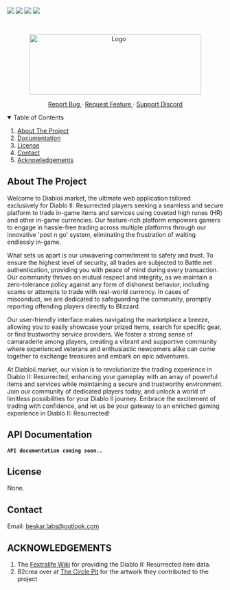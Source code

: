 <!-- PROJECT SHIELDS -->
<!--
*** I'm using markdown "reference style" links for readability.
*** Reference links are enclosed in brackets [ ] instead of parentheses ( ).
*** See the bottom of this document for the declaration of the reference variables
*** for contributors-url, forks-url, etc. This is an optional, concise syntax you may use.
*** https://www.markdownguide.org/basic-syntax/#reference-style-links
-->
![][version-shield]
![][contributors-shield]
![][issues-shield]
![][keywords-shield]


<!-- PROJECT LOGO -->
<br />
<p align="center">
  <a href="#">
    <img src="https://github.com/ALCHElVlY/diabloii-market/blob/main/.github/assets/images/D2R-Market-Logo-03.png"
         alt="Logo" width="400" height="140">
  </a>

  <p align="center">
    <a href="https://github.com/ALCHElVlY/diablo-market-public/issues/new?assignees=&labels=&template=bug_report.md&title=" target="_blank">
      Report Bug
    </a>
    ·
    <a href="https://github.com/ALCHElVlY/diabloii-market/issues/new?assignees=ALCHElVlY&labels=enhancement&template=feature_request.md&title=%5BFeature+Request%5D%3A+%3Cinsert+title%3E" target="_blank">
      Request Feature
    </a>
    ·
    <a href="https://discord.gg/sgwegN4WsT">Support Discord</a>
  </p>
</p>

<!-- TABLE OF CONTENTS -->
<details open="open">
  <summary>Table of Contents</summary>
  <ol>
    <li>
      <a href="#about-the-project">About The Project</a>
    </li>
    <li><a href="#docs">Documentation</a></li>
    <li><a href="#license">License</a></li>
    <li><a href="#contact">Contact</a></li>
    <li><a href="#acknowledgements">Acknowledgements</a></li>
  </ol>
</details>


<!-- ABOUT THE PROJECT -->
## About The Project <a name="about-the-project"></a>

<p>
  Welcome to Diabloii.market, the ultimate web application tailored exclusively for Diablo II: Resurrected players seeking a seamless and secure platform to trade in-game items and services using coveted high runes (HR) and other in-game currencies. Our feature-rich platform empowers gamers to engage in hassle-free trading across multiple platforms through our innovative 'post n go' system, eliminating the frustration of waiting endlessly in-game.
  
  What sets us apart is our unwavering commitment to safety and trust. To ensure the highest level of security, all trades are subjected to Battle.net authentication, providing you with peace of mind during every transaction. Our community thrives on mutual respect and integrity, as we maintain a zero-tolerance policy against any form of dishonest behavior, including scams or attempts to trade with real-world currency. In cases of misconduct, we are dedicated to safeguarding the community, promptly reporting offending players directly to Blizzard.
  
  Our user-friendly interface makes navigating the marketplace a breeze, allowing you to easily showcase your prized items, search for specific gear, or find trustworthy service providers. We foster a strong sense of camaraderie among players, creating a vibrant and supportive community where experienced veterans and enthusiastic newcomers alike can come together to exchange treasures and embark on epic adventures.
  
  At Diabloii.market, our vision is to revolutionize the trading experience in Diablo II: Resurrected, enhancing your gameplay with an array of powerful items and services while maintaining a secure and trustworthy environment. Join our community of dedicated players today, and unlock a world of limitless possibilities for your Diablo II journey. Embrace the excitement of trading with confidence, and let us be your gateway to an enriched gaming experience in Diablo II: Resurrected!
</p>


<!-- API Documentation -->
## API Documentation <a name="docs"></a>

<code>__API documentation coming soon..__</code>


<!-- LICENSE -->
## License <a name="license"></a>

None.


<!-- CONTACT -->
## Contact <a name="contact"></a>

Email: beskar.labs@outlook.com<br>


<!-- ACKNOWLEDGEMENTS -->
## ACKNOWLEDGEMENTS <a name="acknowledgements"></a>

<ol>
  <li>
    The <a href='https://diablo2.wiki.fextralife.com' target='_blank'>Fextralife Wiki</a> for providing the Diablo II: Resurrected item data.
  </li>
  <li>
    B2crea over at <a href='http://www.thecirclepit.com/' target='_blank'>The Circle Pit</a> for the artwork they contributed to the project
  </li>
</ol>

<!-- MARKDOWN LINKS & IMAGES -->
<!-- https://www.markdownguide.org/basic-syntax/#reference-style-links -->
[readme-url]: https://github.com/ALCHElVlY/d2r-market#readme
[version-shield]: https://img.shields.io/github/manifest-json/v/ALCHElVlY/diabloii-market?style=for-the-badge
[issues-shield]: https://img.shields.io/github/issues/ALCHElVlY/diabloii-market?color=blue&style=for-the-badge
[contributors-shield]: https://img.shields.io/github/manifest-json/contributors/ALCHElVlY/diabloii-market/main?color=blue&style=for-the-badge&label=contributors
[keywords-shield]: https://img.shields.io/github/manifest-json/keywords/ALCHElVlY/diabloii-market/main?style=for-the-badge&label=keywords
